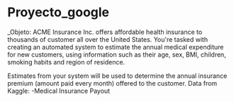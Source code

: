 # Proyecto_google

_Objeto:
ACME Insurance Inc. offers affordable health insurance to thousands of customer all over the United States. You're tasked with creating an automated system to estimate the annual medical expenditure for new customers, using information such as their age, sex, BMI, children, smoking habits and region of residence.

Estimates from your system will be used to determine the annual insurance premium (amount paid every month) offered to the customer.
Data from Kaggle:
-Medical Insurance Payout

